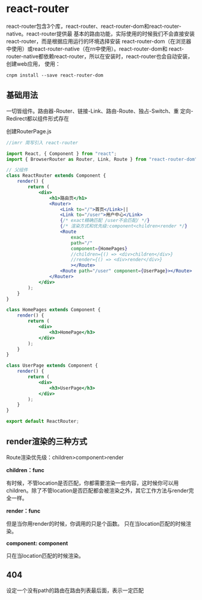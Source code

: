 # react-router

react-router包含3个库，react-router、react-router-dom和react-router-native。react-router提供最 基本的路由功能，实际使⽤的时候我们不会直接安装react-router，⽽是根据应⽤运⾏的环境选择安装 react-router-dom（在浏览器中使⽤）或react-router-native（在rn中使⽤）。react-router-dom和 react-router-native都依赖react-router，所以在安装时，react-router也会⾃动安装，创建web应⽤， 使⽤：

```
cnpm install --save react-router-dom
```

## 基础用法

⼀切皆组件。路由器-Router、链接-Link、路由-Route、独占-Switch、重 定向-Redirect都以组件形式存在

创建RouterPage.js

```js
//imrr 简写引入 react-router
```

```jsx
import React, { Component } from "react";
import { BrowserRouter as Router, Link, Route } from "react-router-dom";

// 父组件
class ReactRouter extends Component {
    render() {
        return (
            <div>
                <h1>路由页</h1>
                <Router>
                    <Link to="/">首页</Link>||
                    <Link to="/user">用户中心</Link>
                    {/* exact精确匹配 /user不会匹配/ */}
                    {/* 渲染方式和优先级:component<children<render */}
                    <Route
                        exact
                        path="/"
                        component={HomePages}
                        //children={() => <div>children</div>}
                        //render={() => <div>render</div>}
                        ></Route>
                    <Route path="/user" component={UserPage}></Route>
                </Router>
            </div>
        );
    }
}

class HomePages extends Component {
    render() {
        return (
            <div>
                <h3>HomePage</h3>
            </div>
        );
    }
}

class UserPage extends Component {
    render() {
        return (
            <div>
                <h3>UserPage</h3>
            </div>
        );
    }
}

export default ReactRouter;

```

## render渲染的三种方式

Route渲染优先级：children>component>render

**children：func**

有时候，不管location是否匹配，你都需要渲染⼀些内容，这时候你可以⽤children。除了不管location是否匹配都会被渲染之外，其它⼯作⽅法与render完全⼀样。

**render：func**

但是当你⽤render的时候，你调⽤的只是个函数。 只在当location匹配的时候渲染。

**component: component**

只在当location匹配的时候渲染。

## 404

设定⼀个没有path的路由在路由列表最后⾯，表示⼀定匹配
